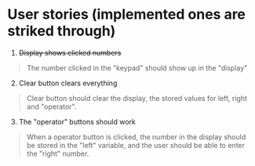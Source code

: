 User stories (implemented ones are striked through)
=====================================================

1. ~~Display shows clicked numbers~~

>The number clicked in the "keypad" should show up in the "display"

2. Clear button clears everything
>Clear button should clear the display, the stored values for left, right and "operator".

3. The "operator" buttons should work
>When a operator button is clicked, the number in the display should be stored in the "left" variable, and the user should be able to enter the "right" number.
